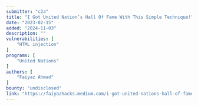 ```yaml
---
submitter: "c2a"
title: "I Got United Nation’s Hall Of Fame With This Simple Technique!"
date: "2023-02-15"
added: "2024-11-03"
description: ""
vulnerabilities: [
    "HTML injection"
]
programs: [
    "United Nations"
]
authors: [
    "Faiyaz Ahmad"
]
bounty: "undisclosed"
link: "https://faiyazhacks.medium.com/i-got-united-nations-hall-of-fame-with-this-simple-technique-3d9a021e4a5d"
---
```




